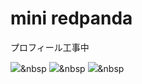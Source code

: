 <h1>mini redpanda</h1>

プロフィール工事中


<img src="https://img.shields.io/badge/JavaScript-F7DF1E?style=flat&logo=JavaScript&logoColor=white"/>&nbsp
<img src="https://img.shields.io/badge/TypeScript-3178C6?style=flat&logo=TypeScript&logoColor=white"/>&nbsp
<img src="https://img.shields.io/badge/Python-3766AB?style=flat&logo=Python&logoColor=white"/>&nbsp


